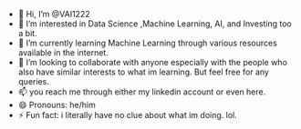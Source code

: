 - 👋 Hi, I’m @VAI1222
- 👀 I’m interested in Data Science ,Machine Learning, AI, and Investing too a bit.
- 🌱 I’m currently learning Machine Learning through various resources available in the internet.
- 💞️ I’m looking to collaborate with anyone especially with the people who also have similar interests to what im learning. But feel free for any queries.
- 📫 you reach me through either my linkedin account or even here.
- 😄 Pronouns: he/him
- ⚡ Fun fact: i literally have no clue about what im doing. lol.

<!---
VAI1222/VAI1222 is a ✨ special ✨ repository because its `README.md` (this file) appears on your GitHub profile.
You can click the Preview link to take a look at your changes.
--->
